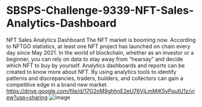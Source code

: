 # SBSPS-Challenge-9339-NFT-Sales-Analytics-Dashboard
NFT Sales Analytics Dashboard
The NFT market is booming now. According to NFTGO statistics, at least one NFT project has launched on chain every day since May 2021. 
In the world of blockchain, whether as an investor or a beginner, you can rely on data to stay away from “hearsay” and decide which NFT to buy by yourself. 
Analytics dashboards and reports can be created to know more about NFT. By using analytics tools to identify patterns and discrepancies, traders, builders, and collectors can gain a competitive edge in a brand new market.
https://drive.google.com/file/d/17G2nM9ghhnE2eU76VjLmMjK5vPqutU1z/view?usp=sharing
![image](https://user-images.githubusercontent.com/66934309/195986586-46ad9fa0-86b3-4091-b738-bf73d0ec22ba.png)


